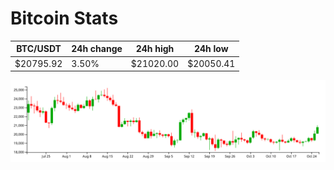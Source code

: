 # Bitcoin Stats

BTC/USDT|24h change|24h high|24h low|
|---|---|---|---|
|$20795.92|3.50%|$21020.00|$20050.41|

<img src="./chart.svg">
